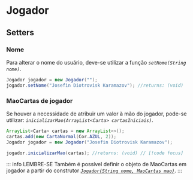 # Jogador
## Setters
### Nome
Para alterar o nome do usuário, deve-se utilizar a função *`setNome(String nome)`*.
```java
Jogador jogador = new Jogador("");
jogador.setNome("Josefin Diotrovisk Karamazov"); //returns: (void)
```

### MaoCartas de jogador
Se houver a necessidade de atribuir um valor à mão do jogador, pode-se utilizar:
*`inicializarMao(ArrayList<Carta> cartasIniciais)`*.
```java
ArrayList<Carta> cartas = new ArrayList<>();
cartas.add(new CartaNormal(Cor.AZUL, 2));
Jogador jogador = new Jogador("Josefin Diotrovisk Karamazov");

jogador.inicializarMao(cartas); //returns: (void) // [!code focus]
```
::: info LEMBRE-SE
Também é possível definir o objeto de MaoCartas em jogador a
partir do construtor [*`Jogador(String nome, MaoCartas mao)`*](/jogador/docs/#com-nome-e-uma-maocartas-inicial).
:::